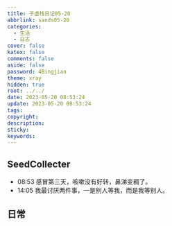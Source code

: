 ```yaml
---
title: 子虚栈日记05-20
abbrlink: sands05-20
categories:
  - 生活
  - 日志
cover: false
katex: false
comments: false
aside: false
password: 4Bingjian
theme: xray
hidden: true
root: ../../
date: 2023-05-20 08:53:24
update: 2023-05-20 08:53:24
tags:
copyright:
description:
sticky:
keywords:
---
```


## SeedCollecter
- 08:53 感冒第三天，咳嗽没有好转，鼻涕变稠了。
- 14:05 我最讨厌两件事，一是别人等我，而是我等别人。


## 日常